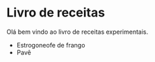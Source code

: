 #   Livro de receitas

Olá bem vindo ao livro de receitas experimentais.
 - Estrogoneofe de frango
 - Pavê